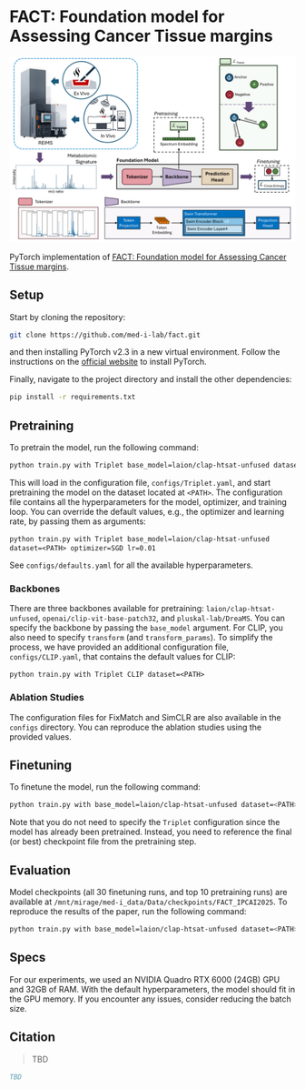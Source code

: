 # FACT: Foundation model for Assessing Cancer Tissue margins

![Graphical Abstract](.figures/graphical-abstract.png)

PyTorch implementation of [FACT: Foundation model for Assessing Cancer Tissue margins](#).

## Setup

Start by cloning the repository:

```bash
git clone https://github.com/med-i-lab/fact.git
```

and then installing PyTorch v2.3 in a new virtual environment. Follow the instructions on the [official website](https://pytorch.org/get-started/previous-versions/#v231) to install PyTorch.

Finally, navigate to the project directory and install the other dependencies:

```bash
pip install -r requirements.txt
```

## Pretraining

To pretrain the model, run the following command:

```bash
python train.py with Triplet base_model=laion/clap-htsat-unfused dataset=<PATH>
```

This will load in the configuration file, `configs/Triplet.yaml`, and start pretraining the model on the dataset located at `<PATH>`. The configuration file contains all the hyperparameters for the model, optimizer, and training loop. You can override the default values, e.g., the optimizer and learning rate, by passing them as arguments:

```
python train.py with Triplet base_model=laion/clap-htsat-unfused dataset=<PATH> optimizer=SGD lr=0.01
```

See `configs/defaults.yaml` for all the available hyperparameters.

### Backbones

There are three backbones available for pretraining: `laion/clap-htsat-unfused`, `openai/clip-vit-base-patch32`, and `pluskal-lab/DreaMS`. You can specify the backbone by passing the `base_model` argument. For CLIP, you also need to specify `transform` (and `transform_params`). To simplify the process, we have provided an additional configuration file, `configs/CLIP.yaml`, that contains the default values for CLIP:

```
python train.py with Triplet CLIP dataset=<PATH>
```

### Ablation Studies

The configuration files for FixMatch and SimCLR are also available in the `configs` directory. You can reproduce the ablation studies using the provided values.

## Finetuning

To finetune the model, run the following command:

```bash
python train.py with base_model=laion/clap-htsat-unfused dataset=<PATH> checkpoint=<CHECKPOINT>
```

Note that you do not need to specify the `Triplet` configuration since the model has already been pretrained. Instead, you need to reference the final (or best) checkpoint file from the pretraining step.

## Evaluation

Model checkpoints (all 30 finetuning runs, and top 10 pretraining runs) are available at `/mnt/mirage/med-i_data/Data/checkpoints/FACT_IPCAI2025`. To reproduce the results of the paper, run the following command:

```bash
python train.py with base_model=laion/clap-htsat-unfused dataset=<PATH> checkpoint=<CHECKPOINT> eval_only=True
````

## Specs

For our experiments, we used an NVIDIA Quadro RTX 6000 (24GB) GPU and 32GB of RAM. With the default hyperparameters, the model should fit in the GPU memory. If you encounter any issues, consider reducing the batch size.

## Citation

> TBD

```bibtex
TBD
```

